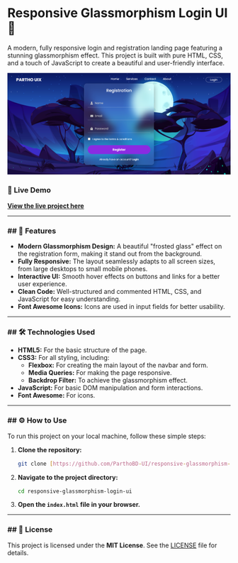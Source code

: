 # Responsive Glassmorphism Login UI 💎

A modern, fully responsive login and registration landing page featuring a stunning glassmorphism effect. This project is built with pure HTML, CSS, and a touch of JavaScript to create a beautiful and user-friendly interface.

![Project Screenshot](images/screenshot.png)

### 🚀 Live Demo

[**View the live project here**](https://parthobd-ui.github.io/responsive-glassmorphism-login-ui/)

---

### ## 🌟 Features

-   **Modern Glassmorphism Design:** A beautiful "frosted glass" effect on the registration form, making it stand out from the background.
-   **Fully Responsive:** The layout seamlessly adapts to all screen sizes, from large desktops to small mobile phones.
-   **Interactive UI:** Smooth hover effects on buttons and links for a better user experience.
-   **Clean Code:** Well-structured and commented HTML, CSS, and JavaScript for easy understanding.
-   **Font Awesome Icons:** Icons are used in input fields for better usability.

---

### ## 🛠️ Technologies Used

-   **HTML5:** For the basic structure of the page.
-   **CSS3:** For all styling, including:
    -   **Flexbox:** For creating the main layout of the navbar and form.
    -   **Media Queries:** For making the page responsive.
    -   **Backdrop Filter:** To achieve the glassmorphism effect.
-   **JavaScript:** For basic DOM manipulation and form interactions.
-   **Font Awesome:** For icons.

---

### ## ⚙️ How to Use

To run this project on your local machine, follow these simple steps:

1.  **Clone the repository:**
    ```sh
    git clone [https://github.com/ParthoBD-UI/responsive-glassmorphism-login-ui.git](https://github.com/ParthoBD-UI/responsive-glassmorphism-login-ui.git)
    ```
2.  **Navigate to the project directory:**
    ```sh
    cd responsive-glassmorphism-login-ui
    ```
3.  **Open the `index.html` file in your browser.**

---

### ## 📄 License

This project is licensed under the **MIT License**. See the [LICENSE](LICENSE) file for details.
